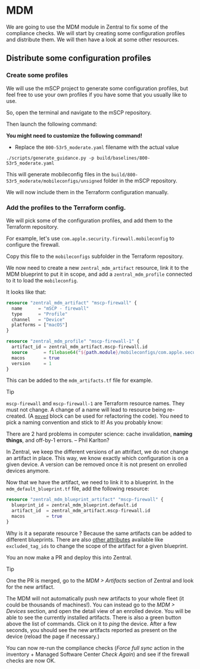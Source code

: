 # MDM

We are going to use the MDM module in Zentral to fix some of the compliance checks. We will start by creating some configuration profiles and distribute them. We will then have a look at some other resources.

## Distribute some configuration profiles


### Create some profiles

We will use the mSCP project to generate some configuration profiles, but feel free to use your own profiles if you have some that you usually like to use.

So, open the terminal and navigate to the mSCP repository.

Then launch the following command:

**You might need to customize the following command!**

- Replace the `800-53r5_moderate.yaml` filename with the actual value


```
./scripts/generate_guidance.py -p build/baselines/800-53r5_moderate.yaml
```

This will generate mobileconfig files in the `build/800-53r5_moderate/mobileconfigs/unsigned` folder in the mSCP repository.

We will now include them in the Terraform configuration manually.

### Add the profiles to the Terraform config.

We will pick some of the configuration profiles, and add them to the Terraform repository.

For example, let's use `com.apple.security.firewall.mobileconfig` to configure the firewall.

Copy this file to the `mobileconfigs` subfolder in the Terraform repository.

We now need to create a new `zentral_mdm_artifact` resource, link it to the MDM blueprint to put it in scope, and add a `zentral_mdm_profile` connected to it to load the `mobileconfig`.

It looks like that:

```terraform
resource "zentral_mdm_artifact" "mscp-firewall" {
  name      = "mSCP - firewall"
  type      = "Profile"
  channel   = "Device"
  platforms = ["macOS"]
}

resource "zentral_mdm_profile" "mscp-firewall-1" {
  artifact_id = zentral_mdm_artifact.mscp-firewall.id
  source      = filebase64("${path.module}/mobileconfigs/com.apple.security.firewall.mobileconfig")
  macos       = true
  version     = 1
}
```

This can be added to the `mdm_artifacts.tf` file for example.

> [!TIP]
>`mscp-firewall` and `mscp-firewall-1` are Terraform resource names. They must not change. A change of a name will lead to resource being re-created. (A [`moved`](https://developer.hashicorp.com/terraform/language/modules/develop/refactoring#moved-block-syntax) block can be used for refactoring the code). You need to pick a naming convention and stick to it! As you probably know:
>
> There are 2 hard problems in computer science: cache invalidation, **naming things**, and off-by-1 errors. – Phil Karlton?

In Zentral, we keep the different versions of an attrifact, we do not change an artifact in place. This way, we know exactly which configuration is on a given device. A version can be removed once it is not present on enrolled devices anymore.

Now that we have the artifact, we need to link it to a blueprint. In the `mdm_default_blueprint.tf` file, add the following resource:

```terraform
resource "zentral_mdm_blueprint_artifact" "mscp-firewall" {
  blueprint_id = zentral_mdm_blueprint.default.id
  artifact_id  = zentral_mdm_artifact.mscp-firewall.id
  macos        = true
}
```

Why is it a separate resource ? Because the same artifacts can be added to different blueprints. There are also [other attributes](https://registry.terraform.io/providers/zentralopensource/zentral/latest/docs/resources/mdm_blueprint_artifact) available like `excluded_tag_ids` to change the scope of the artifact for a given blueprint.

You an now make a PR and deploy this into Zentral.

> [!TIP]
> One the PR is merged, go to the _MDM > Artifacts_ section of Zentral and look for the new artifact.
> 
> The MDM will not automatically push new artifacts to your whole fleet (it could be thousands of machines!). You can instead go to the _MDM > Devices_ section, and open the detail view of an enrolled device. You will be able to see the currently installed artifacts. There is also a green button above the list of commands. Click on it to _ping_ the device. After a few seconds, you should see the new artifacts reported as present on the device (reload the page if necessary.)
>
> You can now re-run the compliance checks (_Force full sync_ action in the inventory + Managed Software Center _Check Again_) and see if the firewall checks are now OK.
 
